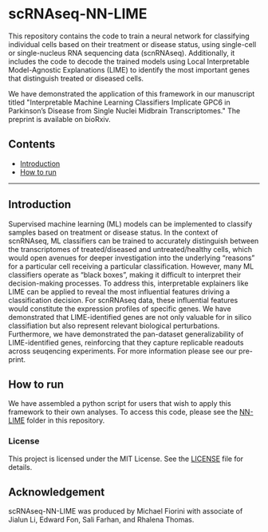 # scRNAseq-NN-LIME

This repository contains the code to train a neural network for classifying individual cells based on their treatment or disease status, using single-cell or single-nucleus RNA sequencing data (scnRNAseq). Additionally, it includes the code to decode the trained models using Local Interpretable Model-Agnostic Explanations (LIME) to identify the most important genes that distinguish treated or diseased cells.

We have demonstrated the application of this framework in our manuscript titled "Interpretable Machine Learning Classifiers Implicate GPC6 in Parkinson’s Disease from Single Nuclei Midbrain Transcriptomes." The preprint is available on bioRxiv.

## Contents
-  [Introduction](#introduction)
-  [How to run](#how-to-run)

---

## Introduction
Supervised machine learning (ML) models can be implemented to classify samples based on treatment or disease status. In the context of scnRNAseq, ML classifiers can be trained to accurately distinguish between the transcriptomes of treated/diseased and untreated/healthy cells, which would open avenues for deeper investigation into the underlying “reasons” for a particular cell receiving a particular classification. However, many ML classifiers operate as “black boxes”, making it difficult to interpret their decision-making processes. To address this, interpretable explainers like LIME can be applied to reveal the most influential features driving a classification decision. For scnRNAseq data, these influential features would constitute the expression profiles of specific genes. We have demonstrated that LIME-identified genes are not only valuable for in silico classifiation but also represent relevant biological perturbations. Furthermore, we have demonstrated the pan-dataset generalizability of LIME-identified genes, reinforcing that they capture replicable readouts across seuqencing experiments. For more information please see our pre-print.

## How to run
We have assembled a python script for users that wish to apply this framework to their own analyses. To access this code, please see the [NN-LIME](https://github.com/mfiorini9/scRNAseq-NN-LIME/tree/main/NN-LIME) folder in this repository.

### License
This project is licensed under the MIT License. See the [LICENSE](https://github.com/mfiorini9/scRNAseq-NN-LIME/blob/main/LICENSE) file for details.

## Acknowledgement
scRNAseq-NN-LIME was produced by Michael Fiorini with associate of Jialun Li, Edward Fon, Sali Farhan, and Rhalena Thomas. 

